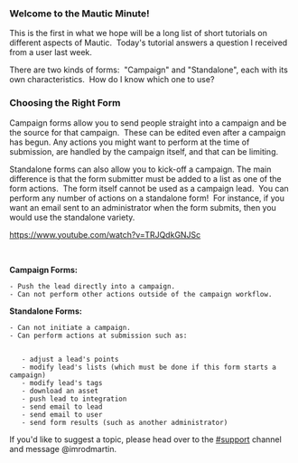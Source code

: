 ### Welcome to the Mautic Minute!

This is the first in what we hope will be a long list of short tutorials on different aspects of Mautic.  Today's tutorial answers a question I received from a user last week.

There are two kinds of forms:  "Campaign" and "Standalone", each with its own characteristics.  How do I know which one to use?

### Choosing the Right Form

Campaign forms allow you to send people straight into a campaign and be the source for that campaign.  These can be edited even after a campaign has begun. Any actions you might want to perform at the time of submission, are handled by the campaign itself, and that can be limiting.

Standalone forms can also allow you to kick-off a campaign. The main difference is that the form submitter must be added to a list as one of the form actions.  The form itself cannot be used as a campaign lead.  You can perform any number of actions on a standalone form!  For instance, if you want an email sent to an administrator when the form submits, then you would use the standalone variety.

https://www.youtube.com/watch?v=TRJQdkGNJSc

 

**Campaign Forms:**


	- Push the lead directly into a campaign.
	- Can not perform other actions outside of the campaign workflow.


**Standalone Forms:**


	- Can not initiate a campaign.
	- Can perform actions at submission such as:


	   - adjust a lead's points
	   - modify lead's lists (which must be done if this form starts a campaign)
	   - modify lead's tags
	   - download an asset
	   - push lead to integration
	   - send email to lead
	   - send email to user
	   - send form results (such as another administrator)





If you'd like to suggest a topic, please head over to the [#support](https://mautic.slack.com/archives/support) channel and message @imrodmartin.
